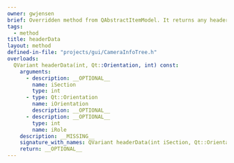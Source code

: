 ```yaml
---
owner: gwjensen
brief: Overridden method from QAbstractItemModel. It returns any header data associated with the tree.
tags:
  - method
title: headerData
layout: method
defined-in-file: "projects/gui/CameraInfoTree.h"
overloads:
  QVariant headerData(int, Qt::Orientation, int) const:
    arguments:
      - description: __OPTIONAL__
        name: iSection
        type: int
      - type: Qt::Orientation
        name: iOrientation
        description: __OPTIONAL__
      - description: __OPTIONAL__
        type: int
        name: iRole
    description: __MISSING__
    signature_with_names: QVariant headerData(int iSection, Qt::Orientation iOrientation, int iRole) const
    return: __OPTIONAL__
---
```

